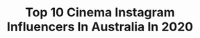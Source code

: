 ---
title: Top 10 Cinema Instagram Influencers In Australia In 2020
description: >-
  Find top cinema Instagram influencers in Australia in 2020. Most popular hashtags: #australia #ig #gta5mods #sonyalpha.
platform: Instagram
profiles:
  - username: "zoewhite"
    fullname: >-
      Zoë White ACS
    location: "Australia"
    followers: 18773
    engagement: 900
    commentsToLikes: 0.022461
    id: ck0u0hzs9trod0i19d0or4q36
    verified: false
    hashtags: "#scottmorrison, #dontletfreelancersfallthroughthecracks, #noworkerleftbehind, #wagesubsidyforall"
  - username: "markhobz"
    fullname: >-
      Mark Hobz
    location: "Australia"
    followers: 13226
    engagement: 935
    commentsToLikes: 0.028108
    id: ck5hgror14e330i113uhcuy30
    verified: false
    hashtags: "#dop, #davinci, #redcc, #dubaifilm"
  - username: "dm_jon"
    fullname: >-
      Jon Pumfrey / DomesticMango
    location: "Australia"
    followers: 62507
    engagement: 899
    commentsToLikes: 0.010821
    id: ck55k1vi0y9fc0i11djdkr6i1
    verified: false
    hashtags: "#stance, #gtav, #tokyodrift, #nissangtr"
  - username: "akthamix"
    fullname: >-
      Aktham Albulushi
    location: "Australia"
    followers: 17899
    engagement: 440
    commentsToLikes: 0.092590
    id: ck5q2xrgfiait0i11ttku0bs7
    verified: false
    hashtags: "#bmpcc4k, #abqeducation, #abqseeb, #abqsohar"
  - username: "jamtuna"
    fullname: >-
      James | Sydney, cinemagraphs
    location: "Australia"
    followers: 39398
    engagement: 617
    commentsToLikes: 0.039372
    id: ck5c0zah1u4xj0i11pzataqij
    verified: false
    hashtags: "#felines, #georgesfeatures, #heatercentral, #cyberpunkgirl"
  - username: "lexcello"
    fullname: >-
      Alexandra Adoncello
    location: "Australia"
    followers: 7655
    engagement: 537
    commentsToLikes: 0.030705
    id: ck5ztv8lx16r20i14bz2ry072
    verified: false
    hashtags: ""
  - username: "torahbright"
    fullname: >-
      Torah Bright
    location: "Australia"
    followers: 190053
    engagement: 195
    commentsToLikes: 0.023913
    id: ck0w5qz5l50320i19ixu2pyjj
    verified: true
    hashtags: "#brightedition, #inspire, #mothernature, #torahexplorer"
  - username: "garyphayes.photography"
    fullname: >-
      Gary P Hayes
    location: "Australia"
    followers: 28260
    engagement: 191
    commentsToLikes: 0.015751
    id: ck5hjvdcjhb5q0i11twfjv3nx
    verified: false
    hashtags: "#bluemountains, #holidayherethisyear, #amazing, #australiagram"
  - username: "ben.savage"
    fullname: >-
      Ben Savage
    location: "Australia"
    followers: 24183
    engagement: 438
    commentsToLikes: 0.021571
    id: ck0u1t2tgxtkd0i19c5oe9f4n
    verified: false
    hashtags: "#vanuatumoments, #tesladestinations"
  - username: "jaimevivesfilms"
    fullname: >-
      Jaime Vives
    location: "Australia"
    followers: 3363
    engagement: 1032
    commentsToLikes: 0.048476
    id: ck6uapfza4vwr0j717qh0cfzi
    verified: false
    hashtags: "#praiadonorte, #nazare, #shotonred, #volcompipepro"
---